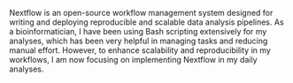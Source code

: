 Nextflow is an open-source workflow management system designed for writing and deploying reproducible and scalable data analysis pipelines.
As a bioinformatician, I have been using Bash scripting extensively for my analyses, which has been very helpful in managing tasks and reducing manual effort. 
However, to enhance scalability and reproducibility in my workflows, I am now focusing on implementing Nextflow in my daily analyses.
